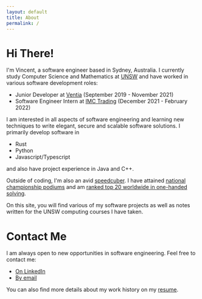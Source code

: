 ```yaml
---
layout: default
title: About
permalink: /
---
```


# Hi There!
I'm Vincent, a software engineer based in Sydney, Australia. I currently study Computer Science
and Mathematics at [UNSW](https://unsw.edu.au) and have worked in various software development roles:
- Junior Developer at [Ventia](https://www.ventia.com/) (September 2019 - November 2021)
- Software Engineer Intern at [IMC Trading](https://www.imc.com/ap/) (December 2021 - February 2022)

I am interested in all aspects of software engineering and learning new techniques to write elegant, secure and scalable software solutions. 
I primarily develop software in
- Rust
- Python
- Javascript/Typescript

and also have project experience in Java and C++.

Outside of coding, I'm also an avid [speedcuber](https://www.worldcubeassociation.org/persons/2014WONG08). I have attained [national championship podiums](https://www.worldcubeassociation.org/persons/2014WONG08?tab=championship-podiums) and am [ranked top 20 worldwide in one-handed solving](https://www.worldcubeassociation.org/persons/2014WONG08?tab=results-by-event&event=333oh).

On this site, you will find various of my software projects as well as notes
written for the UNSW computing courses I have taken.

# Contact Me
I am always open to new opportunities in software engineering. Feel free to contact me:
- [On LinkedIn](https://www.linkedin.com/in/vincent-wc-wong/)
- [By email](mailto:vincent@vwong.dev)

You can also find more details about my work history on my [resume](https://vwong.dev/attachments/resume.pdf).
